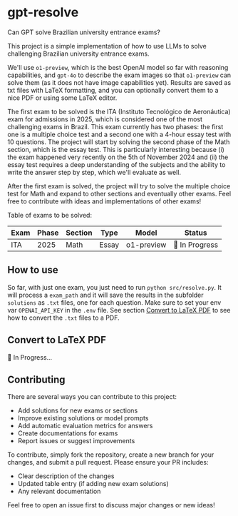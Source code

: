 # gpt-resolve
Can GPT solve Brazilian university entrance exams?

This project is a simple implementation of how to use LLMs to solve challenging Brazilian university entrance exams.

We'll use `o1-preview`, which is the best OpenAI model so far with reasoning capabilities, and `gpt-4o` to describe the exam images so that `o1-preview` can solve them (as it does not have image capabilities yet). Results are saved as txt files with LaTeX formatting, and you can optionally convert them to a nice PDF or using some LaTeX editor.

The first exam to be solved is the ITA (Instituto Tecnológico de Aeronáutica) exam for admissions in 2025, which is considered one of the most challenging exams in Brazil. This exam currently has two phases: the first one is a multiple choice test and a second one with a 4-hour essay test with 10 questions. The project will start by solving the second phase of the Math section, which is the essay test. This is particularly interesting because (i) the exam happened very recently on the 5th of November 2024 and (ii) the essay test requires a deep understanding of the subjects and the ability to write the answer step by step, which we'll evaluate as well.

After the first exam is solved, the project will try to solve the multiple choice test for Math and expand to other sections and eventually other exams. Feel free to contribute with ideas and implementations of other exams! 

Table of exams to be solved:

| Exam | Phase | Section | Type | Model | Status |
|------|-------|---------|------|-------|--------|
| ITA  | 2025  | Math    | Essay | o1-preview | 🚧 In Progress |

## How to use
So far, with just one exam, you just need to run `python src/resolve.py`. It will process a `exam_path` and it will save the results in the subfolder `solutions` as `.txt` files, one for each question. Make sure to set your env var `OPENAI_API_KEY` in the `.env` file. See section [Convert to LaTeX PDF](#convert-to-latex-pdf) to see how to convert the `.txt` files to a PDF.

## Convert to LaTeX PDF
🚧 In Progress...

## Contributing

There are several ways you can contribute to this project:

- Add solutions for new exams or sections
- Improve existing solutions or model prompts
- Add automatic evaluation metrics for answers
- Create documentations for exams
- Report issues or suggest improvements

To contribute, simply fork the repository, create a new branch for your changes, and submit a pull request. Please ensure your PR includes:
- Clear description of the changes
- Updated table entry (if adding new exam solutions)
- Any relevant documentation

Feel free to open an issue first to discuss major changes or new ideas!


